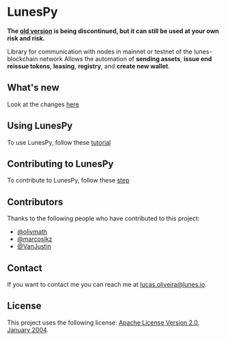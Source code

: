 # LunesPy

**The [old version](https://github.com/Lunes-platform/LunesPy/tree/old) is being discontinued, but it can still be used at your own risk and risk.**

Library for communication with nodes in mainnet or testnet of the lunes-blockchain network
Allows the automation of **sending assets**, **issue end reissue tokens**, **leasing**, **registry**, and **create new wallet**.
<!-- 
## Prerequisites

Before you begin, ensure you have met the following requirements:
* You have installed the latest version of `python`

## Installing LunesPy

To use LunesPy, follow these steps:

Linux and macOS:
```
<install_command>
```

Windows:
```
<install_command>
``` -->
## What's new
Look at the changes [here](./docs/CHANGELOG.md)


## Using LunesPy

To use LunesPy, follow these [tutorial](./docs/TUTORIAL.md)

## Contributing to LunesPy

To contribute to LunesPy, follow these [step](./docs/CONTRIBUTING.md)

## Contributors

Thanks to the following people who have contributed to this project:

* [@olivmath](https://github.com/olivmath)
* [@marcoslkz](https://github.com/marcoslkz)
* [@VanJustin](https://github.com/VanJustin)

<!---
You might want to consider using something like the [All Contributors](https://github.com/all-contributors/all-contributors) specification and its [emoji key](https://allcontributors.org/docs/en/emoji-key).
--->
## Contact

If you want to contact me you can reach me at <lucas.oliveira@lunes.io>.

## License
<!--- If you're not sure which open license to use see https://choosealicense.com/--->

This project uses the following license: [Apache License Version 2.0, January 2004](./LICENSE).
